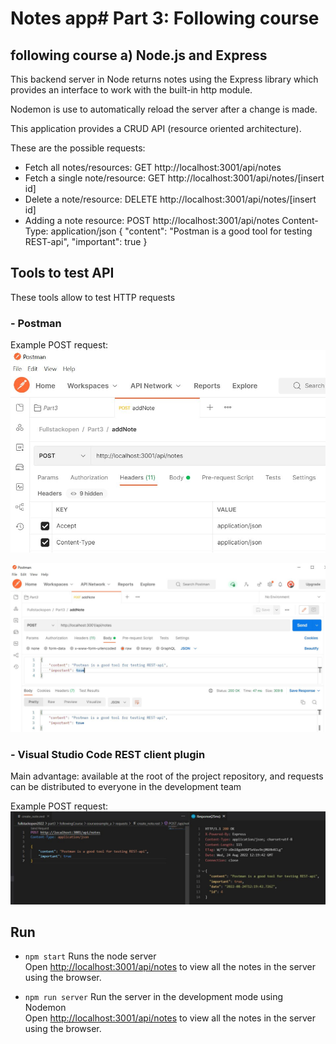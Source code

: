 



# Notes app# Part 3: Following course

## following course a) Node.js and Express
This backend server in Node returns notes using the Express library which provides an interface to work with the built-in http module. 

Nodemon is use to automatically reload the server after a change is made.

This application provides a CRUD API (resource oriented architecture). 

These are the possible requests: 
- Fetch all notes/resources: GET http://localhost:3001/api/notes
- Fetch a single note/resource: GET http://localhost:3001/api/notes/[insert id]
- Delete a note/resource: DELETE http://localhost:3001/api/notes/[insert id]
- Adding a note resource: POST http://localhost:3001/api/notes
    Content-Type: application/json
    {
        "content": "Postman is a good tool for testing REST-api",
        "important": true
    }

## Tools to test API
These tools allow to test HTTP requests

### - Postman 
Example POST request: 
![](courseexample_a1.JPG)

![](courseexample_a2.JPG)

### - Visual Studio Code REST client plugin 
Main advantage: available at the root of the project repository, and requests can be distributed to everyone in the development team

Example POST request: 
![](courseexample_a3.JPG)

## Run 
- `npm start`
Runs the node server<br />
Open [http://localhost:3001/api/notes](http://localhost:3001/api/notes) to view all the notes in the server using the browser.

- `npm run server`
Run the server in the development mode using Nodemon<br />
Open [http://localhost:3001/api/notes](http://localhost:3001/api/notes) to view all the notes in the server using the browser.










